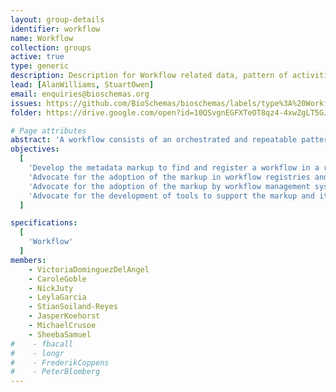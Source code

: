 ```yaml
---
layout: group-details
identifier: workflow
name: Workflow
collection: groups
active: true
type: generic
description: Description for Workflow related data, pattern of activities and so on.
lead: [AlanWilliams, StuartOwen]
email: enquiries@bioschemas.org
issues: https://github.com/BioSchemas/bioschemas/labels/type%3A%20Workflow
folder: https://drive.google.com/open?id=10QSvgnEGFXTeOT8qz4-4xwZgLT5GJrqG

# Page attributes
abstract: 'A workflow consists of an orchestrated and repeatable pattern of activities enabled by the systematic organization of resources into processes that transform materials, provide services, or process information. It can be depicted as a sequence of operations, the work of a person or group, the work of an organization of staff, or one or more simple or complex mechanisms.'
objectives:
  [
    'Develop the metadata markup to find and register a workflow in a registry and exchange metadata between workflow registries',
    'Advocate for the adoption of the markup in workflow registries and repositories',
    'Advocate for the adoption of the markup by workflow management systems',
    'Advocate for the development of tools to support the markup and its use'
  ]

specifications:
  [  
    'Workflow'
  ]
members:
    - VictoriaDominguezDelAngel
    - CaroleGoble
    - NickJuty
    - LeylaGarcia
    - StianSoiland-Reyes
    - JasperKoehorst
    - MichaelCrusoe
    - SheebaSamuel
#    - fbacall
#    - longr
#    - FrederikCoppens
#    - PeterBlomberg
---
```

